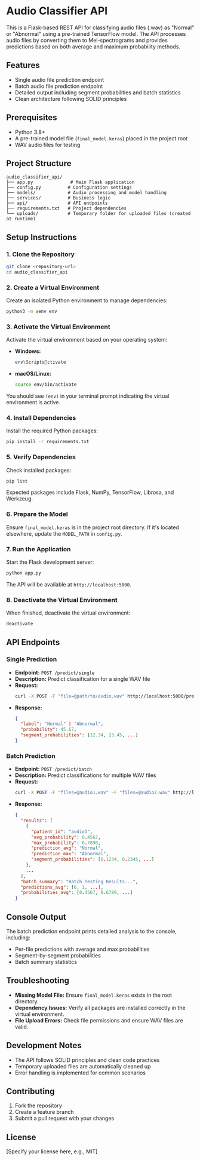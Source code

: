 
# Audio Classifier API

This is a Flask-based REST API for classifying audio files (.wav) as "Normal" or "Abnormal" using a pre-trained TensorFlow model. The API processes audio files by converting them to Mel-spectrograms and provides predictions based on both average and maximum probability methods.

## Features
- Single audio file prediction endpoint
- Batch audio file prediction endpoint
- Detailed output including segment probabilities and batch statistics
- Clean architecture following SOLID principles

## Prerequisites
- Python 3.8+
- A pre-trained model file (`final_model.keras`) placed in the project root
- WAV audio files for testing

## Project Structure
```
audio_classifier_api/
├── app.py              # Main Flask application
├── config.py          # Configuration settings
├── models/            # Audio processing and model handling
├── services/          # Business logic
├── api/               # API endpoints
├── requirements.txt   # Project dependencies
└── uploads/           # Temporary folder for uploaded files (created at runtime)
```

## Setup Instructions

### 1. Clone the Repository
```bash
git clone <repository-url>
cd audio_classifier_api
```

### 2. Create a Virtual Environment
Create an isolated Python environment to manage dependencies:
```bash
python3 -m venv env
```

### 3. Activate the Virtual Environment
Activate the virtual environment based on your operating system:

- **Windows:**
  ```bash
  env\Scriptsctivate
  ```

- **macOS/Linux:**
  ```bash
  source env/bin/activate
  ```

You should see `(env)` in your terminal prompt indicating the virtual environment is active.

### 4. Install Dependencies
Install the required Python packages:
```bash
pip install -r requirements.txt
```

### 5. Verify Dependencies
Check installed packages:
```bash
pip list
```
Expected packages include Flask, NumPy, TensorFlow, Librosa, and Werkzeug.

### 6. Prepare the Model
Ensure `final_model.keras` is in the project root directory. If it's located elsewhere, update the `MODEL_PATH` in `config.py`.

### 7. Run the Application
Start the Flask development server:
```bash
python app.py
```
The API will be available at `http://localhost:5000`.

### 8. Deactivate the Virtual Environment
When finished, deactivate the virtual environment:
```bash
deactivate
```

## API Endpoints

### Single Prediction
- **Endpoint:** `POST /predict/single`
- **Description:** Predict classification for a single WAV file
- **Request:**
  ```bash
  curl -X POST -F "file=@path/to/audio.wav" http://localhost:5000/predict/single
  ```
- **Response:**
  ```json
  {
    "label": "Normal" | "Abnormal",
    "probability": 45.67,
    "segment_probabilities": [12.34, 23.45, ...]
  }
  ```

### Batch Prediction
- **Endpoint:** `POST /predict/batch`
- **Description:** Predict classifications for multiple WAV files
- **Request:**
  ```bash
  curl -X POST -F "files=@audio1.wav" -F "files=@audio2.wav" http://localhost:5000/predict/batch
  ```
- **Response:**
  ```json
  {
    "results": [
      {
        "patient_id": "audio1",
        "avg_probability": 0.4567,
        "max_probability": 0.7890,
        "prediction_avg": "Normal",
        "prediction_max": "Abnormal",
        "segment_probabilities": [0.1234, 0.2345, ...]
      },
      ...
    ],
    "batch_summary": "Batch Testing Results...",
    "predictions_avg": [0, 1, ...],
    "probabilities_avg": [0.4567, 0.6789, ...]
  }
  ```

## Console Output
The batch prediction endpoint prints detailed analysis to the console, including:
- Per-file predictions with average and max probabilities
- Segment-by-segment probabilities
- Batch summary statistics

## Troubleshooting
- **Missing Model File:** Ensure `final_model.keras` exists in the root directory.
- **Dependency Issues:** Verify all packages are installed correctly in the virtual environment.
- **File Upload Errors:** Check file permissions and ensure WAV files are valid.

## Development Notes
- The API follows SOLID principles and clean code practices
- Temporary uploaded files are automatically cleaned up
- Error handling is implemented for common scenarios

## Contributing
1. Fork the repository
2. Create a feature branch
3. Submit a pull request with your changes

## License
[Specify your license here, e.g., MIT]
